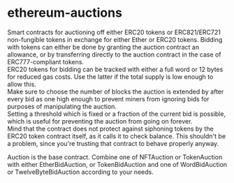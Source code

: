 # ethereum-auctions

Smart contracts for auctioning off either ERC20 tokens or ERC821/ERC721 non-fungible tokens in exchange for either Ether or ERC20 tokens.
Bidding with tokens can either be done by granting the auction contract an allowance, or by transferring directly to the auction contract in the case of ERC777-compliant tokens.  
ERC20 tokens for bidding can be tracked with either a full word or 12 bytes for reduced gas costs. Use the latter if the total supply is low enough to allow this.  
Make sure to choose the number of blocks the auction is extended by after every bid as one high enough to prevent miners from ignoring bids for purposes of manipulating the auction.  
Setting a threshold which is fixed or a fraction of the current bid is possible, which is useful for preventing the auction from going on forever.  
Mind that the contract does not protect against siphoning tokens by the ERC20 token contract itself, as it calls it to check balance. This shouldn't be a problem, since you're trusting that contract to behave properly anyway.  

  
Auction is the base contract. Combine one of NFTAuction or TokenAuction with either EtherBidAuction, or TokenBidAuction and one of WordBidAuction or TwelveByteBidAuction according to your needs.